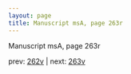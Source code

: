 ```yaml
---
layout: page
title: Manuscript msA, page 263r
---
```


Manuscript msA, page 263r

prev:  [262v](../262v) | next:  [263v](../263v)
